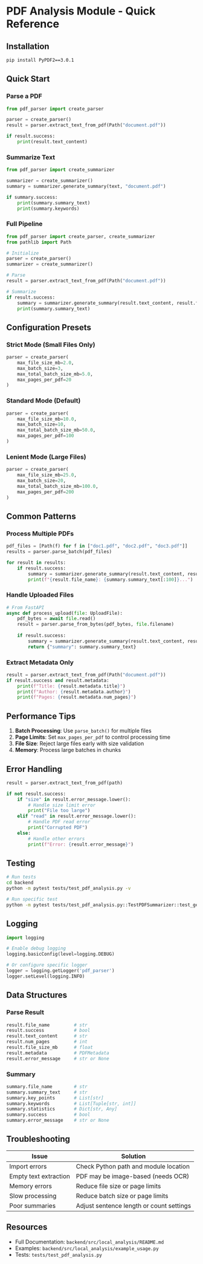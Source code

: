 # PDF Analysis Module - Quick Reference

## Installation

```bash
pip install PyPDF2==3.0.1
```

## Quick Start

### Parse a PDF

```python
from pdf_parser import create_parser

parser = create_parser()
result = parser.extract_text_from_pdf(Path("document.pdf"))

if result.success:
    print(result.text_content)
```

### Summarize Text

```python
from pdf_parser import create_summarizer

summarizer = create_summarizer()
summary = summarizer.generate_summary(text, "document.pdf")

if summary.success:
    print(summary.summary_text)
    print(summary.keywords)
```

### Full Pipeline

```python
from pdf_parser import create_parser, create_summarizer
from pathlib import Path

# Initialize
parser = create_parser()
summarizer = create_summarizer()

# Parse
result = parser.extract_text_from_pdf(Path("document.pdf"))

# Summarize
if result.success:
    summary = summarizer.generate_summary(result.text_content, result.file_name)
    print(summary.summary_text)
```

## Configuration Presets

### Strict Mode (Small Files Only)
```python
parser = create_parser(
    max_file_size_mb=2.0,
    max_batch_size=3,
    max_total_batch_size_mb=5.0,
    max_pages_per_pdf=20
)
```

### Standard Mode (Default)
```python
parser = create_parser(
    max_file_size_mb=10.0,
    max_batch_size=10,
    max_total_batch_size_mb=50.0,
    max_pages_per_pdf=100
)
```

### Lenient Mode (Large Files)
```python
parser = create_parser(
    max_file_size_mb=25.0,
    max_batch_size=20,
    max_total_batch_size_mb=100.0,
    max_pages_per_pdf=200
)
```

## Common Patterns

### Process Multiple PDFs

```python
pdf_files = [Path(f) for f in ["doc1.pdf", "doc2.pdf", "doc3.pdf"]]
results = parser.parse_batch(pdf_files)

for result in results:
    if result.success:
        summary = summarizer.generate_summary(result.text_content, result.file_name)
        print(f"{result.file_name}: {summary.summary_text[:100]}...")
```

### Handle Uploaded Files

```python
# From FastAPI
async def process_upload(file: UploadFile):
    pdf_bytes = await file.read()
    result = parser.parse_from_bytes(pdf_bytes, file.filename)
    
    if result.success:
        summary = summarizer.generate_summary(result.text_content, result.file_name)
        return {"summary": summary.summary_text}
```

### Extract Metadata Only

```python
result = parser.extract_text_from_pdf(Path("document.pdf"))
if result.success and result.metadata:
    print(f"Title: {result.metadata.title}")
    print(f"Author: {result.metadata.author}")
    print(f"Pages: {result.metadata.num_pages}")
```

## Performance Tips

1. **Batch Processing**: Use `parse_batch()` for multiple files
2. **Page Limits**: Set `max_pages_per_pdf` to control processing time
3. **File Size**: Reject large files early with size validation
4. **Memory**: Process large batches in chunks

## Error Handling

```python
result = parser.extract_text_from_pdf(path)

if not result.success:
    if "size" in result.error_message.lower():
        # Handle size limit error
        print("File too large")
    elif "read" in result.error_message.lower():
        # Handle PDF read error
        print("Corrupted PDF")
    else:
        # Handle other errors
        print(f"Error: {result.error_message}")
```

## Testing

```bash
# Run tests
cd backend
python -m pytest tests/test_pdf_analysis.py -v

# Run specific test
python -m pytest tests/test_pdf_analysis.py::TestPDFSummarizer::test_generate_summary_with_valid_text -v
```

## Logging

```python
import logging

# Enable debug logging
logging.basicConfig(level=logging.DEBUG)

# Or configure specific logger
logger = logging.getLogger('pdf_parser')
logger.setLevel(logging.INFO)
```

## Data Structures

### Parse Result
```python
result.file_name         # str
result.success           # bool
result.text_content      # str
result.num_pages         # int
result.file_size_mb      # float
result.metadata          # PDFMetadata
result.error_message     # str or None
```

### Summary
```python
summary.file_name        # str
summary.summary_text     # str
summary.key_points       # List[str]
summary.keywords         # List[Tuple[str, int]]
summary.statistics       # Dict[str, Any]
summary.success          # bool
summary.error_message    # str or None
```

## Troubleshooting

| Issue | Solution |
|-------|----------|
| Import errors | Check Python path and module location |
| Empty text extraction | PDF may be image-based (needs OCR) |
| Memory errors | Reduce file size or page limits |
| Slow processing | Reduce batch size or page limits |
| Poor summaries | Adjust sentence length or count settings |

## Resources

- Full Documentation: `backend/src/local_analysis/README.md`
- Examples: `backend/src/local_analysis/example_usage.py`
- Tests: `tests/test_pdf_analysis.py`

